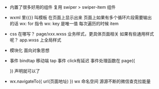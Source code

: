 - 内置了很多好用的组件
    复用
    swiper > swiper-item 组件
- wxml 里{{}} 叫模板
    在页面上显示出来
    页面上如果有多个循环片段需要输出的话
    wx: for 指令
    wx: key 是唯一值
    每次遍历的时候 item 
- css 在哪写？
    page/xxx.wxss 业务样式，更具体页面相关
    如果有些通用样式呢？  app.wxss 上全局样式
- 模块化 面向对象思想
- 事件 bindtap 移动端 tap 事件 click有延迟
    事件处理函数在 page({

    }) 声明就可以了
- wx.navigateTo({ <!-- 跳转页面 -->
    url(页面地址)
})
wx 命名空间 源源不断的微信查克拉能量 
    